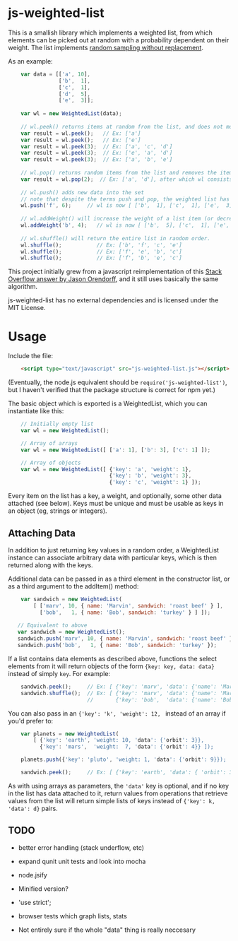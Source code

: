 js-weighted-list
================

This is a smallish library which implements a weighted list, from which elements 
can be picked out at random with a probability dependent on their weight.  The 
list implements [random sampling without replacement][sampling].

As an example:

```javascript
    var data = [['a', 10],  
                ['b',  1],
                ['c',  1],
                ['d',  5],
                ['e',  3]];
    
    var wl = new WeightedList(data);
    
    // wl.peek() returns items at random from the list, and does not modify the list.
    var result = wl.peek();   // Ex: ['a']
    var result = wl.peek();   // Ex: ['e']
    var result = wl.peek(3);  // Ex: ['a', 'c', 'd'] 
    var result = wl.peek(3);  // Ex: ['e', 'a', 'd'] 
    var result = wl.peek(3);  // Ex: ['a', 'b', 'e'] 
    
    // wl.pop() returns random items from the list and removes the items it found
    var result = wl.pop(2);  // Ex: ['a', 'd'], after which wl consists of [ ['b',  1], ['c',  1], ['e',  3] ]
    
    // wl.push() adds new data into the set
    // note that despite the terms push and pop, the weighted list has no natural order
    wl.push('f', 6);     // wl is now [ ['b',  1], ['c',  1], ['e',  3], ['f',  6] ]
    
    // wl.addWeight() will increase the weight of a list item (or decrease it if the user passes a negative number)
    wl.addWeight('b', 4);   // wl is now [ ['b',  5], ['c',  1], ['e',  3], ['f',  6] ]
    
    // wl.shuffle() will return the entire list in random order.
    wl.shuffle();           // Ex: ['b', 'f', 'c', 'e']
    wl.shuffle();           // Ex: ['f', 'e', 'b', 'c']
    wl.shuffle();           // Ex: ['f', 'b', 'e', 'c']
```

This project initially grew from a javascript reimplementation of this 
[Stack Overflow answer by Jason Orendorff][answer], and it still uses basically the same algorithm.

js-weighted-list has no external dependencies and is licensed under the MIT License.

Usage
=====

Include the file:

```html
    <script type="text/javascript" src="js-weighted-list.js"></script>
```

(Eventually, the node.js equivalent should be `require('js-weighted-list')`, but I 
haven't verified that the package structure is correct for npm yet.)

The basic object which is exported is a WeightedList, which you can instantiate like this:

```javascript
    // Initially empty list
    var wl = new WeightedList();

    // Array of arrays
    var wl = new WeightedList([ ['a': 1], ['b': 3], ['c': 1] ]);

    // Array of objects
    var wl = new WeightedList([ {'key': 'a', 'weight': 1}, 
                                {'key': 'b', 'weight': 3}, 
                                {'key': 'c', 'weight': 1} ]);
```

Every item on the list has a key, a weight, and optionally, some other data 
attached (see below).  Keys must be unique and must be usable as keys in an 
object (eg, strings or integers).

Attaching Data
--------------

In addition to just returning key values in a random order, a WeightedList 
instance can associate arbitrary data with particular keys, which is then 
returned along with the keys.

Additional data can be passed in as a third element in the constructor list, 
or as a third argument to the addItem() method:

```javascript
    var sandwich = new WeightedList(
        [ ['marv', 10, { name: 'Marvin', sandwich: 'roast beef' } ],
          ['bob',   1, { name: 'Bob', sandwich: 'turkey' } ] ]);
   
   // Equivalent to above
   var sandwich = new WeightedList();
   sandwich.push('marv', 10, { name: 'Marvin', sandwich: 'roast beef' });
   sandwich.push('bob',   1, { name: 'Bob', sandwich: 'turkey' });
```

If a list contains data elements as described above, functions the select elements from it will return 
objects of the form `{key: key, data: data}` instead of simply `key`.  For example:

```javascript
    sandwich.peek();     // Ex: [ {'key': 'marv', 'data': {'name': 'Marvin', 'sandwich': 'roast beef'}} ]
    sandwich.shuffle();  // Ex: [ {'key': 'marv', 'data': {'name': 'Marvin', 'sandwich': 'roast beef'}}, 
                         //       {'key': 'bob',  'data': {'name': 'Bob',    'sandwich': 'turkey' }} ]
```

You can also pass in an `{'key': 'k', 'weight': 12, ` instead of an array if you'd prefer to:

```javascript
    var planets = new WeightedList(
        [ {'key': 'earth', 'weight: 10, 'data': {'orbit': 3}},
          {'key': 'mars',  'weight:  7, 'data': {'orbit': 4}} ]);

    planets.push({'key': 'pluto', 'weight: 1, 'data': {'orbit': 9}});

    sandwich.peek();     // Ex: [ {'key': 'earth', 'data': { 'orbit': 3}} ]
```

As with using arrays as parameters, the `'data'` key is optional, and if no key 
in the list has data attached to it, return values from operations that retrieve 
values from the list will return simple lists of keys instead of `{'key': k, 'data': d}`
pairs.

TODO
----

* better error handling (stack underflow, etc)

* expand qunit unit tests and look into mocha

* node.jsify

* Minified version?

* 'use strict'; 

* browser tests which graph lists, stats

* Not entirely sure if the whole "data" thing is really neccesary

[answer]: http://stackoverflow.com/a/2149533/87990
[sampling]: http://www.ma.utexas.edu/users/parker/sampling/repl.htm
